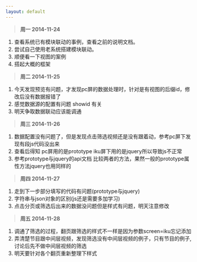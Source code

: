```yaml
---
layout: default
---
```


>**周一 2014-11-24**

1. 查看系统已有模块联动的事例，查看之前的说明文档。
2. 尝试自己使用老系统搭建模块联动。
3. 顺便看一下视图的案例
4. 搭起大概的框架

>**周二 2014-11-25**

1. 今天发现预览有问题，才发现pc屏的数据处理时，针对是有视图的后缀id，修改后没有数据报错了
2. 感觉数据源的配置有问题 showid 有关
3. 明天争取数据联动应该能调通


>**周三 2014-11-26**

1. 数据配置没有问题了，但是发现点击筛选视频还是没有跟着动，参考pc屏下发现有段js代码没出来
2. 查看后得知 pc屏用的是prototype iku屏下用的是jquery所以导致js不正常
3. 参考prototype与jquery的api文档 比较两者的方法，果然一般的prototype属性方法jquery也用同样的


>**周四 2014-11-27**

1. 走到下一步部分填写的代码有问题(prototype与jquery)
2. 字符串与json对象的区别(js还是需要多加学习)
3. 点击分页或筛选后出来的数据没问题但是样式有问题，明天注意修改


>**周五 2014-11-28**

1. 调通了筛选的过程，翻页跟筛选的样式不一样是因为参数screen=iku忘记添加
2. 弄清楚节目跟中间层视频，发现筛选没有中间层视频的例子，只有节目的例子,讨论后先不做中间层视频的筛选
3. 明天要针对各个翻页重新整理下样式
